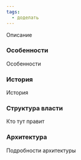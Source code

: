 ```yaml
---
tags:
  - доделать
---
```

Описание
### Особенности
Особенности
### История
История
### Структура власти
Кто тут правит
### Архитектура
Подробности архитектуры

